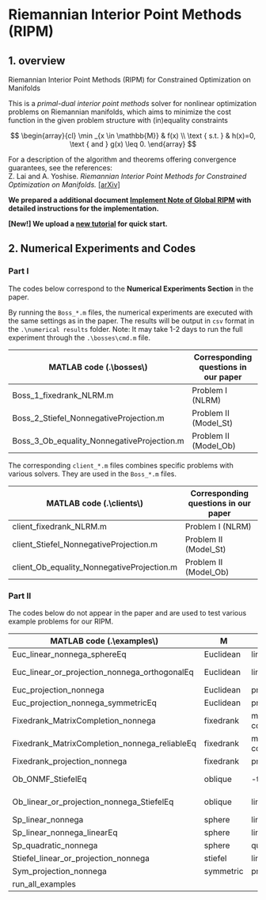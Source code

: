# Riemannian Interior Point Methods (RIPM)

## 1. overview

Riemannian Interior Point Methods (RIPM) for Constrained Optimization on Manifolds

This is a *primal-dual interior point methods* solver for nonlinear optimization problems on Riemannian manifolds, which aims to minimize the cost function in the given problem structure with (in)equality constraints

$$
\begin{array}{cl}
\min _{x \in \mathbb{M}} & f(x) \\
\text { s.t. } & h(x)=0, \text { and } g(x) \leq 0.
\end{array}
$$

For a description of the algorithm and theorems offering convergence guarantees, see the references:\
Z. Lai and A. Yoshise. *Riemannian Interior Point Methods for Constrained Optimization on Manifolds.* [[arXiv]](https://arxiv.org/abs/2203.09762)

**We prepared a additional document [Implement Note of Global RIPM](Implement_Note_of_Global_RIPM.pdf) with detailed instructions for the implementation.**

**[New!] We upload a [new tutorial](NewNoteOfRIPM.pdf) for quick start.**



## 2. Numerical Experiments and Codes

### Part I

The codes below correspond to the **Numerical Experiments Section** in the paper. 

By running the `Boss_*.m` files, the numerical experiments are executed with the same settings as in the paper. The results will be output in `csv` format in the `.\numerical results` folder. Note: It may take 1-2 days to run the full experiment through the `.\bosses\cmd.m` file.

| MATLAB code (.\bosses\\)                   | Corresponding questions in our paper |
| ------------------------------------------ | ------------------------------------ |
| Boss_1_fixedrank_NLRM.m                    | Problem I (NLRM)                     |
| Boss_2_Stiefel_NonnegativeProjection.m     | Problem II (Model_St)                |
| Boss_3_Ob_equality_NonnegativeProjection.m | Problem II (Model_Ob)                |

The corresponding `client_*.m` files combines specific problems with various solvers. They are used in the `Boss_*.m` files.


| MATLAB code (.\clients\\)                  | Corresponding questions in our paper |
| ------------------------------------------ | ------------------------------------ |
| client_fixedrank_NLRM.m                    | Problem I (NLRM)                     |
| client_Stiefel_NonnegativeProjection.m     | Problem II (Model_St)                |
| client_Ob_equality_NonnegativeProjection.m | Problem II (Model_Ob)                |

### Part II

The codes below do not appear in the paper and are used to test various example problems for our RIPM.

| MATLAB code (.\examples\\)                    | M         | f                 | g           | h                      |
| --------------------------------------------- | --------- | ----------------- | ----------- | ---------------------- |
| Euc_linear_nonnega_sphereEq                   | Euclidean | linear            | nonnegative | sphere x'*x=1          |
| Euc_linear_or_projection_nonnega_orthogonalEq | Euclidean | linear/projection | nonnegative | orthogonality X'*X-I=0 |
| Euc_projection_nonnega                        | Euclidean | projection        | nonnegative | -                      |
| Euc_projection_nonnega_symmetricEq            | Euclidean | projection        | nonnegative | symmetry X-X'=0        |
| Fixedrank_MatrixCompletion_nonnega            | fixedrank | matrix completion | nonnegative | -                      |
| Fixedrank_MatrixCompletion_nonnega_reliableEq | fixedrank | matrix completion | nonnegative | reliable sampled data  |
| Fixedrank_projection_nonnega                  | fixedrank | projection        | nonnegative | -                      |
| Ob_ONMF_StiefelEq                             | oblique   | -trace(X'*AAt*X)  | nonnegative | norm(X*V,'fro')^2-1    |
| Ob_linear_or_projection_nonnega_StiefelEq     | oblique   | linear/projection | nonnegative | norm(X*V,'fro')^2-1    |
| Sp_linear_nonnega                             | sphere    | linear            | nonnegative | -                      |
| Sp_linear_nonnega_linearEq                    | sphere    | linear            | nonnegative | linear                 |
| Sp_quadratic_nonnega                          | sphere    | quadratic         | nonnegative | -                      |
| Stiefel_linear_or_projection_nonnega          | stiefel   | linear/projection | nonnegative | -                      |
| Sym_projection_nonnega                        | symmetric | projection        | nonnegative | -                      |
| run_all_examples                              |           |                   |             |                        |

